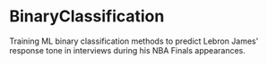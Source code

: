 # BinaryClassification
Training ML binary classification methods to predict Lebron James' response tone in interviews during his NBA Finals appearances.
